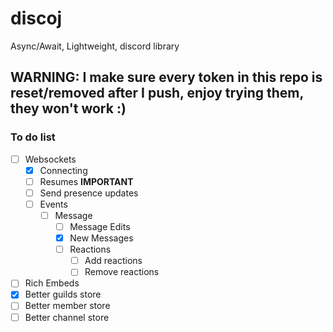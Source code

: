 # discoj
Async/Await, Lightweight, discord library

## WARNING: I make sure every token in this repo is reset/removed after I push, enjoy trying them, they won't work :)

### To do list
- [ ] Websockets
	- [X] Connecting
	- [ ] Resumes **IMPORTANT**
	- [ ] Send presence updates
	- [ ] Events
		- [ ] Message
			- [ ] Message Edits
			- [X] New Messages
			- [ ] Reactions
				- [ ] Add reactions
				- [ ] Remove reactions
- [ ] Rich Embeds
- [X] Better guilds store
- [ ] Better member store
- [ ] Better channel store

